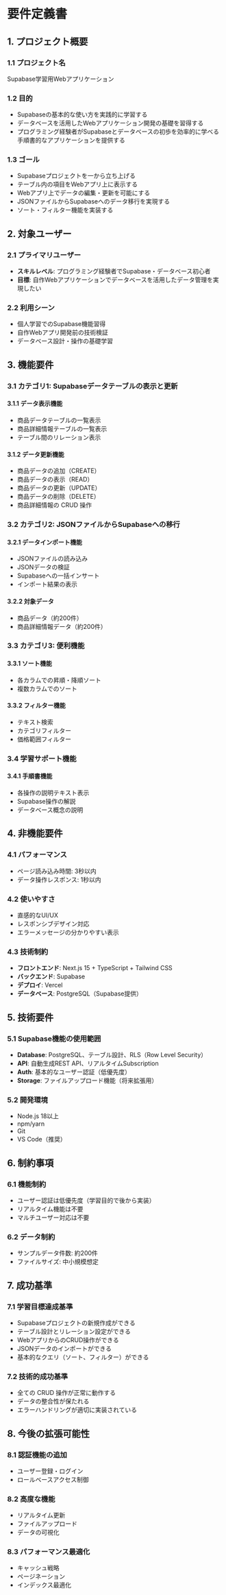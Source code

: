 # 要件定義書

## 1. プロジェクト概要

### 1.1 プロジェクト名
Supabase学習用Webアプリケーション

### 1.2 目的
- Supabaseの基本的な使い方を実践的に学習する
- データベースを活用したWebアプリケーション開発の基礎を習得する
- プログラミング経験者がSupabaseとデータベースの初歩を効率的に学べる手順書的なアプリケーションを提供する

### 1.3 ゴール
- Supabaseプロジェクトを一から立ち上げる
- テーブル内の項目をWebアプリ上に表示する
- Webアプリ上でデータの編集・更新を可能にする
- JSONファイルからSupabaseへのデータ移行を実現する
- ソート・フィルター機能を実装する

## 2. 対象ユーザー

### 2.1 プライマリユーザー
- **スキルレベル**: プログラミング経験者でSupabase・データベース初心者
- **目標**: 自作Webアプリケーションでデータベースを活用したデータ管理を実現したい

### 2.2 利用シーン
- 個人学習でのSupabase機能習得
- 自作Webアプリ開発前の技術検証
- データベース設計・操作の基礎学習

## 3. 機能要件

### 3.1 カテゴリ1: Supabaseデータテーブルの表示と更新
#### 3.1.1 データ表示機能
- 商品データテーブルの一覧表示
- 商品詳細情報テーブルの一覧表示
- テーブル間のリレーション表示

#### 3.1.2 データ更新機能
- 商品データの追加（CREATE）
- 商品データの表示（READ）
- 商品データの更新（UPDATE）
- 商品データの削除（DELETE）
- 商品詳細情報の CRUD 操作

### 3.2 カテゴリ2: JSONファイルからSupabaseへの移行
#### 3.2.1 データインポート機能
- JSONファイルの読み込み
- JSONデータの検証
- Supabaseへの一括インサート
- インポート結果の表示

#### 3.2.2 対象データ
- 商品データ（約200件）
- 商品詳細情報データ（約200件）

### 3.3 カテゴリ3: 便利機能
#### 3.3.1 ソート機能
- 各カラムでの昇順・降順ソート
- 複数カラムでのソート

#### 3.3.2 フィルター機能
- テキスト検索
- カテゴリフィルター
- 価格範囲フィルター

### 3.4 学習サポート機能
#### 3.4.1 手順書機能
- 各操作の説明テキスト表示
- Supabase操作の解説
- データベース概念の説明

## 4. 非機能要件

### 4.1 パフォーマンス
- ページ読み込み時間: 3秒以内
- データ操作レスポンス: 1秒以内

### 4.2 使いやすさ
- 直感的なUI/UX
- レスポンシブデザイン対応
- エラーメッセージの分かりやすい表示

### 4.3 技術制約
- **フロントエンド**: Next.js 15 + TypeScript + Tailwind CSS
- **バックエンド**: Supabase
- **デプロイ**: Vercel
- **データベース**: PostgreSQL（Supabase提供）

## 5. 技術要件

### 5.1 Supabase機能の使用範囲
- **Database**: PostgreSQL、テーブル設計、RLS（Row Level Security）
- **API**: 自動生成REST API、リアルタイムSubscription
- **Auth**: 基本的なユーザー認証（低優先度）
- **Storage**: ファイルアップロード機能（将来拡張用）

### 5.2 開発環境
- Node.js 18以上
- npm/yarn
- Git
- VS Code（推奨）

## 6. 制約事項

### 6.1 機能制約
- ユーザー認証は低優先度（学習目的で後から実装）
- リアルタイム機能は不要
- マルチユーザー対応は不要

### 6.2 データ制約
- サンプルデータ件数: 約200件
- ファイルサイズ: 中小規模想定

## 7. 成功基準

### 7.1 学習目標達成基準
- Supabaseプロジェクトの新規作成ができる
- テーブル設計とリレーション設定ができる
- WebアプリからのCRUD操作ができる
- JSONデータのインポートができる
- 基本的なクエリ（ソート、フィルター）ができる

### 7.2 技術的成功基準
- 全ての CRUD 操作が正常に動作する
- データの整合性が保たれる
- エラーハンドリングが適切に実装されている

## 8. 今後の拡張可能性

### 8.1 認証機能の追加
- ユーザー登録・ログイン
- ロールベースアクセス制御

### 8.2 高度な機能
- リアルタイム更新
- ファイルアップロード
- データの可視化

### 8.3 パフォーマンス最適化
- キャッシュ戦略
- ページネーション
- インデックス最適化